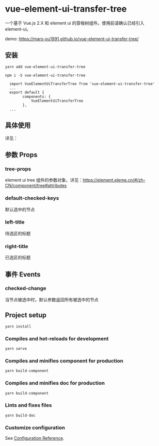 # vue-element-ui-transfer-tree

一个基于 Vue.js 2.X 和 element ui 的穿梭树组件。使用前请确认已经引入 element-ui。

demo: https://mars-ou1991.github.io/vue-element-ui-transfer-tree/

## 安装

```
yarn add vue-element-ui-transfer-tree

npm i -S vue-element-ui-transfer-tree

```

```
  import VueElementUiTransferTree from 'vue-element-ui-transfer-tree'
  ...
  export default {
        components: {
            VueElementUiTransferTree
        },
  ...
```

## 具体使用

详见：

## 参数 Props

### tree-props

element ui tree 组件的参数对象，详见：https://element.eleme.cn/#/zh-CN/component/tree#attributes

### default-checked-keys

默认选中的节点

### left-title

待选区的标题

### right-title

已选区的标题

## 事件 Events

### checked-change

当节点被选中时，默认参数返回所有被选中的节点

## Project setup

```
yarn install
```

### Compiles and hot-reloads for development

```
yarn serve
```

### Compiles and minifies component for production

```
yarn build-component
```

### Compiles and minifies doc for production

```
yarn build-component
```

### Lints and fixes files

```
yarn build-doc
```

### Customize configuration

See [Configuration Reference](https://cli.vuejs.org/config/).
